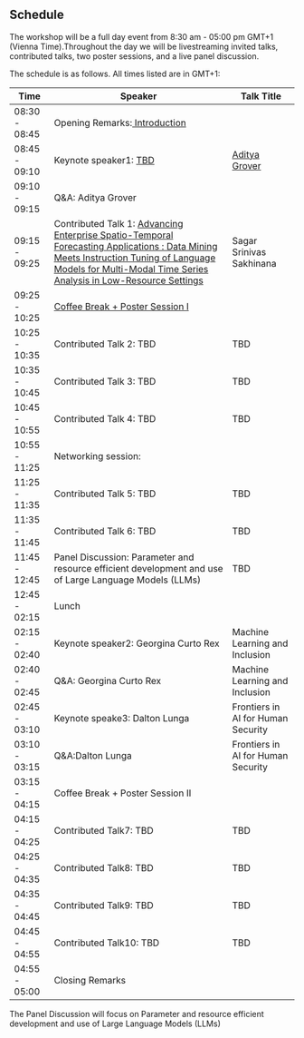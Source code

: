 ## Schedule

The workshop will be a full day event from 8:30 am - 05:00 pm GMT+1 (Vienna Time).Throughout the day we will be livestreaming invited talks, contributed talks, two poster sessions, and a live panel discussion.

The schedule is as follows. All times listed are in GMT+1:

|Time           |  Speaker    |Talk Title    |
| ------------- | ----------------- | ------ |
|08:30 - 08:45 |Opening Remarks:<a href="https://iclr.cc/virtual/2024/21814"  target="_blank"> Introduction </a>  | |
|08:45 - 09:10 |Keynote speaker1: <a href="https://iclr.cc/virtual/2024/21815" target="_blank"> TBD </a> | <a href="https://aditya-grover.github.io/" target="_blank"> Aditya Grover </a> |
|09:10 - 09:15 |Q&A: Aditya Grover | |
|09:15 - 09:25 |Contributed Talk 1: <a href="https://iclr.cc/virtual/2024/21817" target="_blank">Advancing Enterprise Spatio-Temporal Forecasting Applications : Data Mining Meets Instruction Tuning of Language Models for Multi-Modal Time Series Analysis in Low-Resource Settings </a> |Sagar Srinivas Sakhinana |
|09:25 - 10:25 |<a href="https://iclr.cc/virtual/2024/21818" target="_blank">Coffee Break + Poster Session I <a/>| |
|10:25 - 10:35 |Contributed Talk 2:  TBD |TBD |
|10:35 - 10:45 |Contributed Talk 3:  TBD |TBD |
|10:45 - 10:55 |Contributed Talk 4:  TBD |TBD |
|10:55 - 11:25 |Networking session:  | |
|11:25 - 11:35 |Contributed Talk 5: TBD |TBD |
|11:35 - 11:45 |Contributed Talk 6: TBD |TBD |
|11:45 - 12:45 |Panel Discussion:  Parameter and resource efficient development and use of Large Language Models (LLMs) |TBD |
|12:45 - 02:15 |Lunch| |
|02:15 - 02:40 |Keynote speaker2: Georgina Curto Rex |Machine Learning and Inclusion |
|02:40 - 02:45 |Q&A: Georgina Curto Rex |Machine Learning and Inclusion |
|02:45 - 03:10 |Keynote speake3: Dalton Lunga |Frontiers in AI for Human Security |
|03:10 - 03:15 |Q&A:Dalton Lunga |Frontiers in AI for Human Security |
|03:15 - 04:15 |Coffee Break + Poster Session II| |
|04:15 - 04:25 |Contributed Talk7: TBD |TBD |
|04:25 - 04:35 |Contributed Talk8: TBD |TBD |
|04:35 - 04:45 |Contributed Talk9: TBD |TBD |
|04:45 - 04:55 |Contributed Talk10: TBD |TBD |
|04:55 - 05:00 |Closing Remarks | |


The Panel Discussion will focus on Parameter and resource efficient development and use of Large Language Models (LLMs) 
